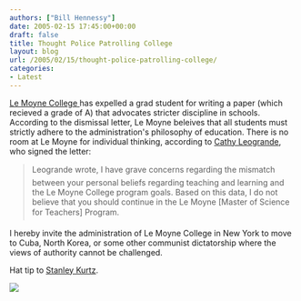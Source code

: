 ```yaml
---
authors: ["Bill Hennessy"]
date: 2005-02-15 17:45:00+00:00
draft: false
title: Thought Police Patrolling College
layout: blog
url: /2005/02/15/thought-police-patrolling-college/
categories:
- Latest
---
```


[Le Moyne College ](https://www.thefire.org/index.php/article/5303.html)has expelled a grad student for writing a paper (which recieved a grade of A) that advocates stricter discipline in schools. According to the dismissal letter, Le Moyne beleives that all students must strictly adhere to the administration's philosophy of education. There is no room at Le Moyne for individual thinking, according to [Cathy Leogrande](mailto:leogracc@lemoyne.edu), who signed the letter:




> 

> 
> Leogrande wrote, I have grave concerns regarding the mismatch between your personal beliefs regarding teaching and learning and the Le Moyne College program goals. Based on this data, I do not believe that you should continue in the Le Moyne [Master of Science for Teachers] Program. 
> 
> 




I hereby invite the administration of Le Moyne College in New York to move to Cuba, North Korea, or some other communist dictatorship where the views of authority cannot be challenged.




Hat tip to [Stanley Kurtz](https://www.nationalreview.com/thecorner/05_02_13_corner-archive.asp#056224).




![](https://blog.billhennessy.com/aggbug.aspx?PostID=1076)

